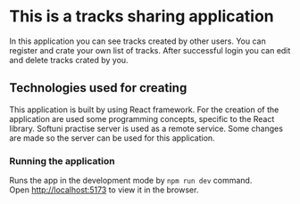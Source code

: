 # This is a tracks sharing application

In this application you can see tracks created by other users. 
You can register and crate your own list of tracks. 
After successful login you can edit and delete tracks crated by you.


## Technologies used for creating

This application is built by using React framework.
For the creation of the application are used some programming concepts, specific to the React library.
Softuni practise server is used as a remote service. Some changes are made so the server can be used for this application.

### Running the application

Runs the app in the development mode by `npm run dev` command.\
Open [http://localhost:5173](http://localhost:5173/) to view it in the browser.
